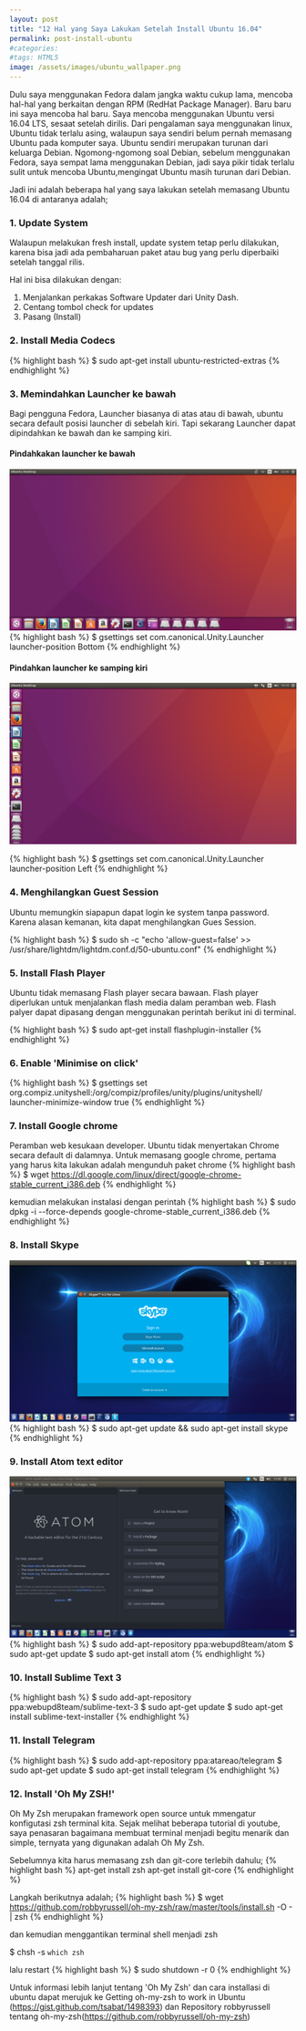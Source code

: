 ```yaml
---
layout: post
title: "12 Hal yang Saya Lakukan Setelah Install Ubuntu 16.04"
permalink: post-install-ubuntu
#categories:
#tags: HTML5
image: /assets/images/ubuntu_wallpaper.png
---
```


Dulu saya menggunakan Fedora dalam jangka waktu cukup lama, mencoba hal-hal yang berkaitan dengan RPM (RedHat Package Manager). Baru baru ini saya mencoba hal baru. Saya mencoba menggunakan Ubuntu versi 16.04 LTS, sesaat setelah dirilis. Dari pengalaman saya menggunakan linux, Ubuntu tidak terlalu asing, walaupun saya sendiri belum pernah memasang Ubuntu pada komputer saya. Ubuntu sendiri merupakan turunan dari keluarga Debian. Ngomong-ngomong soal Debian, sebelum menggunakan Fedora, saya sempat lama menggunakan Debian, jadi saya pikir tidak terlalu sulit untuk mencoba Ubuntu,mengingat Ubuntu masih turunan dari Debian.

Jadi ini adalah beberapa hal yang saya lakukan setelah memasang Ubuntu 16.04 di antaranya adalah;

### 1. Update System
Walaupun melakukan fresh install, update system tetap perlu dilakukan, karena bisa jadi ada pembaharuan paket atau bug yang perlu diperbaiki setelah tanggal rilis.

Hal ini bisa dilakukan dengan:
1. Menjalankan perkakas Software Updater dari Unity Dash.
2. Centang tombol check for updates
3. Pasang (Install)

### 2. Install Media Codecs
{% highlight bash %}
$ sudo apt-get install ubuntu-restricted-extras
{% endhighlight %}

### 3. Memindahkan Launcher ke bawah
Bagi pengguna Fedora, Launcher biasanya di atas atau di bawah, ubuntu secara default posisi launcher di sebelah kiri. Tapi sekarang Launcher dapat dipindahkan ke bawah dan ke samping kiri.

#### Pindahkakan launcher ke bawah
![LauncherBottom](/assets/images/launcher_bottom.png)
{% highlight bash %}
$ gsettings set com.canonical.Unity.Launcher launcher-position Bottom
{% endhighlight %}

#### Pindahkan launcher ke samping kiri

![LauncherLeft](/assets/images/launcher_left.png)

{% highlight bash %}
$ gsettings set com.canonical.Unity.Launcher launcher-position Left
{% endhighlight %}

### 4. Menghilangkan Guest Session
Ubuntu memungkin siapapun dapat login ke system tanpa password. Karena alasan kemanan, kita dapat menghilangkan Gues Session.

{% highlight bash %}
$ sudo sh -c "echo 'allow-guest=false' >> /usr/share/lightdm/lightdm.conf.d/50-ubuntu.conf"
{% endhighlight %}

### 5. Install Flash Player
Ubuntu tidak memasang Flash player secara bawaan. Flash player diperlukan untuk menjalankan flash media dalam peramban web. Flash palyer dapat dipasang dengan menggunakan perintah berikut ini di terminal.

{% highlight bash %}
$ sudo apt-get install flashplugin-installer
{% endhighlight %}

### 6. Enable 'Minimise on click'
{% highlight bash %}
$ gsettings set org.compiz.unityshell:/org/compiz/profiles/unity/plugins/unityshell/ launcher-minimize-window true
{% endhighlight %}

### 7. Install Google chrome
Peramban web kesukaan developer. Ubuntu tidak menyertakan Chrome secara default di dalamnya. Untuk memasang google chrome, pertama yang harus kita lakukan adalah mengunduh paket chrome
{% highlight bash %}
$ wget https://dl.google.com/linux/direct/google-chrome-stable_current_i386.deb
{% endhighlight %}

kemudian melakukan instalasi dengan perintah
{% highlight bash %}
$ sudo dpkg -i --force-depends google-chrome-stable_current_i386.deb
{% endhighlight %}

### 8. Install Skype
![Skype](/assets/images/skype.png)
{% highlight bash %}
$ sudo apt-get update && sudo apt-get install skype
{% endhighlight %}

### 9. Install Atom text editor
![AtomTextEditor](/assets/images/AtomEditor.png)
{% highlight bash %}
$ sudo add-apt-repository ppa:webupd8team/atom
$ sudo apt-get update
$ sudo apt-get install atom
{% endhighlight %}

### 10. Install Sublime Text 3
{% highlight bash %}
$ sudo add-apt-repository ppa:webupd8team/sublime-text-3
$ sudo apt-get update
$ sudo apt-get install sublime-text-installer
{% endhighlight %}

### 11. Install Telegram
{% highlight bash %}
$ sudo add-apt-repository ppa:atareao/telegram
$ sudo apt-get update
$ sudo apt-get install telegram
{% endhighlight %}

### 12. Install 'Oh My ZSH!'
Oh My Zsh merupakan framework open source untuk mmengatur konfigutasi zsh terminal kita. Sejak melihat beberapa tutorial di youtube, saya penasaran bagaimana membuat terminal menjadi begitu menarik dan simple, ternyata yang digunakan adalah Oh My Zsh.

Sebelumnya kita harus memasang zsh dan git-core terlebih dahulu;
{% highlight bash %}
apt-get install zsh
apt-get install git-core
{% endhighlight %}

Langkah berikutnya adalah;
{% highlight bash %}
$ wget https://github.com/robbyrussell/oh-my-zsh/raw/master/tools/install.sh -O - | zsh
{% endhighlight %}

dan kemudian menggantikan terminal shell menjadi zsh

$ chsh -s `which zsh`

lalu restart
{% highlight bash %}
$ sudo shutdown -r 0
{% endhighlight %}

Untuk informasi lebih lanjut tentang 'Oh My Zsh' dan cara installasi di ubuntu dapat merujuk ke Getting oh-my-zsh to work in Ubuntu (https://gist.github.com/tsabat/1498393) dan Repository robbyrussell tentang oh-my-zsh(https://github.com/robbyrussell/oh-my-zsh)
